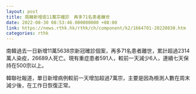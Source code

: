 ```yaml
---
layout: post
title: 南韓新增逾11萬宗確診　再多71名患者離世
date: 2022-08-30 08:53:46.000000000 +08:00
link: https://news.rthk.hk/rthk/ch/component/k2/1664701-20220830.htm
categories: rthk
---
```


南韓過去一日新增11萬5638宗新冠確診個案，再多71名患者離世，累計超過2314萬人染疫，26689人死亡。現有重症患者591人，較前一天減少6人，連續七天保持在500宗以上。

韓聯社報道，單日新增病例較前一天增加超過7萬宗，主要是因為檢測人數在周末減少後，在工作日恢復正常。
